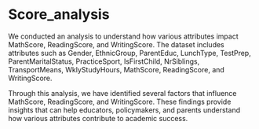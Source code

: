 # Score_analysis

We conducted an analysis to understand how various attributes impact MathScore, ReadingScore, and WritingScore. The dataset includes attributes such as Gender, EthnicGroup, ParentEduc, LunchType, TestPrep, ParentMaritalStatus, PracticeSport, IsFirstChild, NrSiblings, TransportMeans, WklyStudyHours, MathScore, ReadingScore, and WritingScore.

Through this analysis, we have identified several factors that influence MathScore, ReadingScore, and WritingScore. These findings provide insights that can help educators, policymakers, and parents understand how various attributes contribute to academic success.
